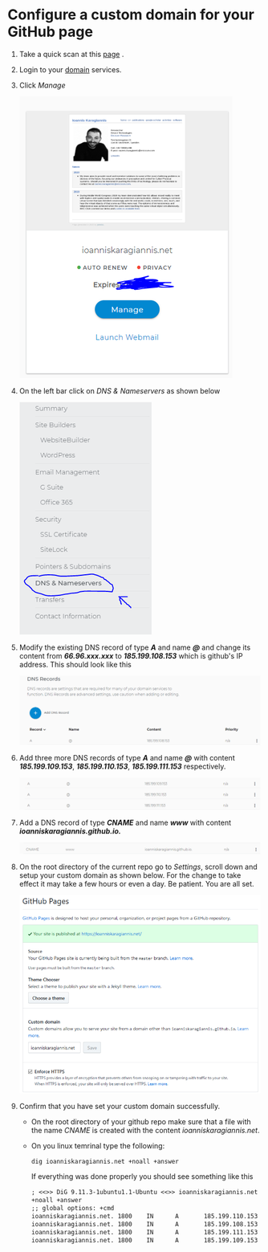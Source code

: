 # Configure a custom domain for your GitHub page

1. Take a quick scan at this [page](https://medium.com/@hossainkhan/using-custom-domain-for-github-pages-86b303d3918a) .

2. Login to your [domain](www.domain.com) services.

3. Click _Manage_

   ![](img\domain_manage.png)

4. On the left bar click on _DNS & Nameservers_ as shown below

   ![](img\dns_and_nameservers.png)

5. Modify the existing DNS record of type _**A**_ and name _**@**_ and change its content from _**66.96.xxx.xxx**_ to _**185.199.108.153**_ which is github's IP address. This should look like this

   ![](img\dns_record_1.png)

6. Add three more DNS records of type _**A**_ and name _**@**_ with content _**185.199.109.153**_, _**185.199.110.153**_, _**185.199.111.153**_ respectively.

   ![](img\dns_record_2.png)

7. Add a DNS record of type _**CNAME**_ and name _**www**_ with content _**ioanniskaragiannis.github.io.**_

   ![](img\dns_record_3.png)

8. On the root directory of the current repo go to _Settings_, scroll down and setup your custom domain as shown below. For the change to take effect it may take a few hours or even a day. Be patient. You are all set.

   ![](img\github_pages.png)

9. Confirm that you have set your custom domain successfully. 

   * On the root directory of your github repo make sure that a file with the name _CNAME_ is created with the content _ioanniskaragiannis.net_.

   * On you linux temrinal type the following:

     ```shell
     dig ioanniskaragiannis.net +noall +answer
     ```

      If everything was done properly you should see something like this

     ```console
     ; <<>> DiG 9.11.3-1ubuntu1.1-Ubuntu <<>> ioanniskaragiannis.net +noall +answer
     ;; global options: +cmd
     ioanniskaragiannis.net. 1800    IN      A       185.199.110.153
     ioanniskaragiannis.net. 1800    IN      A       185.199.108.153
     ioanniskaragiannis.net. 1800    IN      A       185.199.111.153
     ioanniskaragiannis.net. 1800    IN      A       185.199.109.153
     ```

     